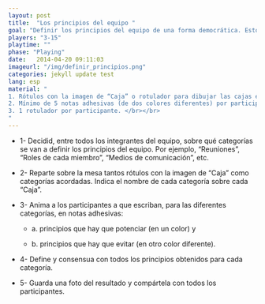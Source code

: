 ```yaml
---
layout: post
title:  "Los principios del equipo "
goal: "Definir los principios del equipo de una forma democrática. Estos principios deben definir los aspectos a potenciar y a evitar por los miembros del equipo."
players: "3-15"
playtime: ""
phase: "Playing"
date:   2014-04-20 09:11:03
imageurl: "/img/definir_principios.png"
categories: jekyll update test
lang: esp
material: "
1. Rótulos con la imagen de “Caja” o rotulador para dibujar las cajas en la pizarra. </br></br>
2. Mínimo de 5 notas adhesivas (de dos colores diferentes) por participante. </br></br>
3. 1 rotulador por participante. </br></br>
"
---
```

- 1- Decidid, entre todos los integrantes del equipo, sobre qué categorías se van a definir los 
principios del equipo. Por ejemplo, “Reuniones”, “Roles de cada miembro”, “Medios de comunicación”, etc.

- 2- Reparte sobre la mesa tantos rótulos con la imagen de “Caja” como categorías acordadas. Indica el nombre de cada categoría sobre cada “Caja”.

- 3- Anima a los participantes a que escriban, para las diferentes categorías, en notas adhesivas:

	- a. principios que hay que potenciar (en un color) y

	- b. principios que hay que evitar (en otro color diferente).

- 4- Define y consensua con todos los principios obtenidos para cada categoría.

- 5- Guarda una foto del resultado y compártela con todos los participantes.